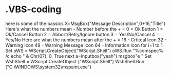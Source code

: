 .VBS-coding
===========

here is some of the bassics X=MsgBox("Message Description",0+16,"Title")  Here's what the numbers mean -  Number before the + =  0 = Ok Button 1 = Ok/Cancel Button 2 = Abbort/Retry/Ignore button 3 = Yes/No/Cancel 4 = Yes/No  Here are what the numbers mean after the + =  16 - Crtitcal Icon 32 - Warning Icon 48 - Warning Message Icon 64 - Information Icon  for i=1 to 1 Set oWS = WScript.CreateObject("WScript.Shell") oWS.Run "%comspec% /c echo " &amp; Chr(07), 0, True  next  a=inputbox("yeah") msgbox"e "  Set WshShell = WScript.CreateObject ("WScript.Shell") WshShell.Run ("C:\WINDOWS\system32\mspaint.exe") 
